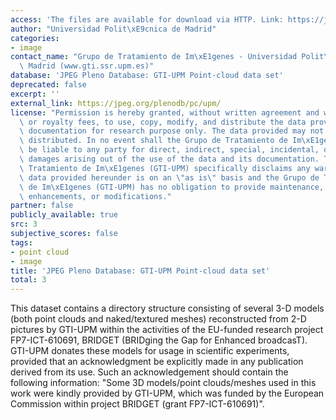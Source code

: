 ```yaml
---
access: 'The files are available for download via HTTP. Link: https://jpeg.org/plenodb/pc/upm/'
author: "Universidad Polit\xE9cnica de Madrid"
categories:
- image
contact_name: "Grupo de Tratamiento de Im\xE1genes - Universidad Polit\xE9cnica de\
  \ Madrid (www.gti.ssr.upm.es)"
database: 'JPEG Pleno Database: GTI-UPM Point-cloud data set'
deprecated: false
excerpt: ''
external_link: https://jpeg.org/plenodb/pc/upm/
license: "Permission is hereby granted, without written agreement and without license\
  \ or royalty fees, to use, copy, modify, and distribute the data provided and its\
  \ documentation for research purpose only. The data provided may not be commercially\
  \ distributed. In no event shall the Grupo de Tratamiento de Im\xE1genes (GTI-UPM)\
  \ be liable to any party for direct, indirect, special, incidental, or consequential\
  \ damages arising out of the use of the data and its documentation. The Grupo de\
  \ Tratamiento de Im\xE1genes (GTI-UPM) specifically disclaims any warranties. The\
  \ data provided hereunder is on an \"as is\" basis and the Grupo de Tratamiento\
  \ de Im\xE1genes (GTI-UPM) has no obligation to provide maintenance, support, updates,\
  \ enhancements, or modifications."
partner: false
publicly_available: true
src: 3
subjective_scores: false
tags:
- point cloud
- image
title: 'JPEG Pleno Database: GTI-UPM Point-cloud data set'
total: 3
---
```


This dataset contains a directory structure consisting of several 3-D models (both point clouds and naked/textured meshes) reconstructed from 2-D pictures by GTI-UPM within the activities of the EU-funded research project FP7-ICT-610691, BRIDGET (BRIDging the Gap for Enhanced broadcasT). GTI-UPM donates these models for usage in scientific experiments, provided that an acknowledgment be explicitly made in any publication derived from its use. Such an acknowledgement should contain the following information: "Some 3D models/point clouds/meshes used in this work were kindly provided by GTI-UPM, which was funded by the European Commission within project BRIDGET (grant FP7-ICT-610691)".